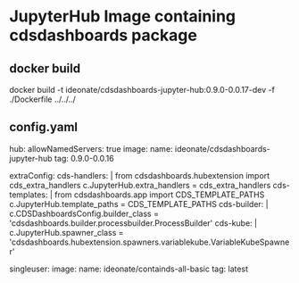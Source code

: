 # JupyterHub Image containing cdsdashboards package

## docker build

docker build -t ideonate/cdsdashboards-jupyter-hub:0.9.0-0.0.17-dev -f ./Dockerfile  ../../../

## config.yaml

hub:
  allowNamedServers: true
  image:
    name: ideonate/cdsdashboards-jupyter-hub
    tag: 0.9.0-0.0.16

  extraConfig:
    cds-handlers: |
      from cdsdashboards.hubextension import cds_extra_handlers
      c.JupyterHub.extra_handlers = cds_extra_handlers
    cds-templates: |
      from cdsdashboards.app import CDS_TEMPLATE_PATHS
      c.JupyterHub.template_paths = CDS_TEMPLATE_PATHS
    cds-builder: |
      c.CDSDashboardsConfig.builder_class = 'cdsdashboards.builder.processbuilder.ProcessBuilder'
    cds-kube: |
      c.JupyterHub.spawner_class = 'cdsdashboards.hubextension.spawners.variablekube.VariableKubeSpawner'

singleuser:
  image:
    name: ideonate/containds-all-basic
    tag: latest
    